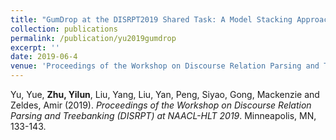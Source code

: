 ```yaml
---
title: "GumDrop at the DISRPT2019 Shared Task: A Model Stacking Approach to Discourse Unit Segmentation and Connective Detection"
collection: publications
permalink: /publication/yu2019gumdrop
excerpt: ''
date: 2019-06-4
venue: 'Proceedings of the Workshop on Discourse Relation Parsing and Treebanking (DISRPT) at NAACL-HLT 2019'
---
```

Yu, Yue, **Zhu, Yilun**, Liu, Yang, Liu, Yan, Peng, Siyao, Gong, Mackenzie and Zeldes, Amir (2019). <i>Proceedings of the Workshop on Discourse Relation Parsing and Treebanking (DISRPT) at NAACL-HLT 2019</i>. Minneapolis, MN, 133-143.